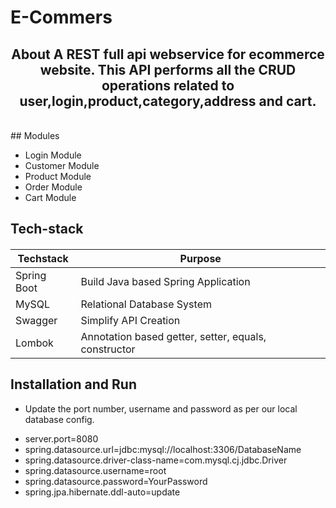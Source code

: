 # E-Commers

<h2 align="center">About A REST full api webservice for ecommerce website. This API performs all the CRUD operations related to user,login,product,category,address and cart.</h2>


<br>
## Modules

 * Login Module
 * Customer Module
 * Product Module
 * Order Module
 * Cart Module

<h2 align="left">Tech-stack</h2>
<h4 align="left">

| Techstack|Purpose |
| ------|------ |
| Spring Boot | Build Java based Spring Application |
| MySQL |Relational Database System |
| Swagger|Simplify API Creation |
| Lombok|Annotation based getter, setter, equals, constructor |

## Installation and Run
* Update the port number, username and password as per our local database config.

-  server.port=8080
- spring.datasource.url=jdbc:mysql://localhost:3306/DatabaseName
- spring.datasource.driver-class-name=com.mysql.cj.jdbc.Driver
- spring.datasource.username=root
- spring.datasource.password=YourPassword
- spring.jpa.hibernate.ddl-auto=update




